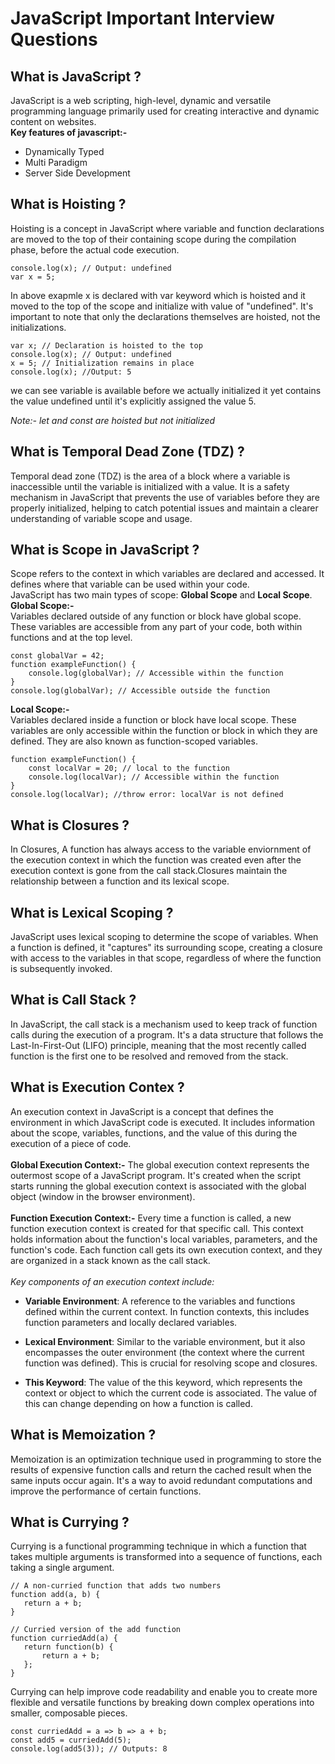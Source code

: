 # JavaScript Important Interview Questions


## What is JavaScript ?
 JavaScript is a web scripting, high-level, dynamic and versatile programming language primarily used for creating interactive and dynamic content on websites.</br>
**Key features of javascript:-**
- Dynamically Typed</br>
- Multi Paradigm</br>
- Server Side Development</br>


## What is Hoisting ?
 Hoisting is a concept in JavaScript where variable and function declarations are moved to the top of their containing scope during the compilation phase, before the actual code execution.
```
console.log(x); // Output: undefined
var x = 5;
```
In above exapmle x is declared with var keyword which is hoisted and it moved to the top of the scope and initialize with value of "undefined". It's important to note that only the declarations themselves are hoisted, not the initializations. 
```
var x; // Declaration is hoisted to the top
console.log(x); // Output: undefined
x = 5; // Initialization remains in place
console.log(x); //Output: 5
```
we can see variable is available before we actually initialized it yet contains the value undefined until it's explicitly assigned the value 5.

*Note:- let and const are hoisted but not initialized* 

## What is Temporal Dead Zone (TDZ) ?
 Temporal dead zone (TDZ) is the area of a block where a variable is inaccessible until the variable is initialized with a value. It is a safety mechanism in JavaScript that prevents the use of variables before they are properly initialized, helping to catch potential issues and maintain a clearer understanding of variable scope and usage.

## What is Scope in JavaScript ?
Scope refers to the context in which variables are declared and accessed. It defines where that variable can be used within your code.</br>
JavaScript has two main types of scope: **Global Scope** and **Local Scope**.</br>
**Global Scope:-**</br>
Variables declared outside of any function or block have global scope. These variables are accessible from any part of your code, both within functions and at the top level.
```
const globalVar = 42;
function exampleFunction() {
    console.log(globalVar); // Accessible within the function
}
console.log(globalVar); // Accessible outside the function
```
**Local Scope:-** </br>
Variables declared inside a function or block have local scope. These variables are only accessible within the function or block in which they are defined. They are also known as function-scoped variables.
```
function exampleFunction() {
    const localVar = 20; // local to the function
    console.log(localVar); // Accessible within the function
}
console.log(localVar); //throw error: localVar is not defined 
```

## What is Closures ?
 In Closures, A function has always access to the variable enviornment of the execution context in which the function was created even after the execution context is gone from  the call stack.Closures maintain the relationship between a function and its lexical scope.
 
## What is Lexical Scoping ?
 JavaScript uses lexical scoping to determine the scope of variables. When a function is defined, it "captures" its surrounding scope, creating a closure with access to the variables in that scope, regardless of where the function is subsequently invoked.
 
## What is Call Stack ?
 In JavaScript, the call stack is a mechanism used to keep track of function calls during the execution of a program. It's a data structure that follows the Last-In-First-Out (LIFO) principle, meaning that the most recently called function is the first one to be resolved and removed from the stack.
 
## What is Execution Contex ?
 An execution context in JavaScript is a concept that defines the environment in which JavaScript code is executed. It includes information about the scope, variables, functions, and the value of this during the execution of a piece of code.</br>
 </br>
 **Global Execution Context:-** The global execution context represents the outermost scope of a JavaScript program. It's created when the script starts running the global execution context is associated with the global object (window in the browser environment).
 </br>
 </br>
 **Function Execution Context:-** Every time a function is called, a new function execution context is created for that specific call. This context holds information about the function's local variables, parameters, and the function's code. Each function call gets its own execution context, and they are organized in a stack known as the call stack. 
 </br>
 </br>
*Key components of an execution context include:*
- **Variable Environment**: A reference to the variables and functions defined within the current context. In function contexts, this includes function parameters and locally declared variables.

- **Lexical Environment**: Similar to the variable environment, but it also encompasses the outer environment (the context where the current function was defined). This is crucial for resolving scope and closures.

- **This Keyword**: The value of the this keyword, which represents the context or object to which the current code is associated. The value of this can change depending on how a function is called.

## What is Memoization ?
 Memoization is an optimization technique used in programming to store the results of expensive function calls and return the cached result when the same inputs occur again. It's a way to avoid redundant computations and improve the performance of certain functions. 
 
## What is Currying ?
 Currying is a functional programming technique in which a function that takes multiple arguments is transformed into a sequence of functions, each taking a single argument. 
 ```
// A non-curried function that adds two numbers
function add(a, b) {
    return a + b;
}

// Curried version of the add function
function curriedAdd(a) {
    return function(b) {
        return a + b;
    };
}
```
 Currying can help improve code readability and enable you to create more flexible and versatile functions by breaking down complex operations into smaller, composable pieces.
 ```
const curriedAdd = a => b => a + b;
const add5 = curriedAdd(5);
console.log(add5(3)); // Outputs: 8
```
